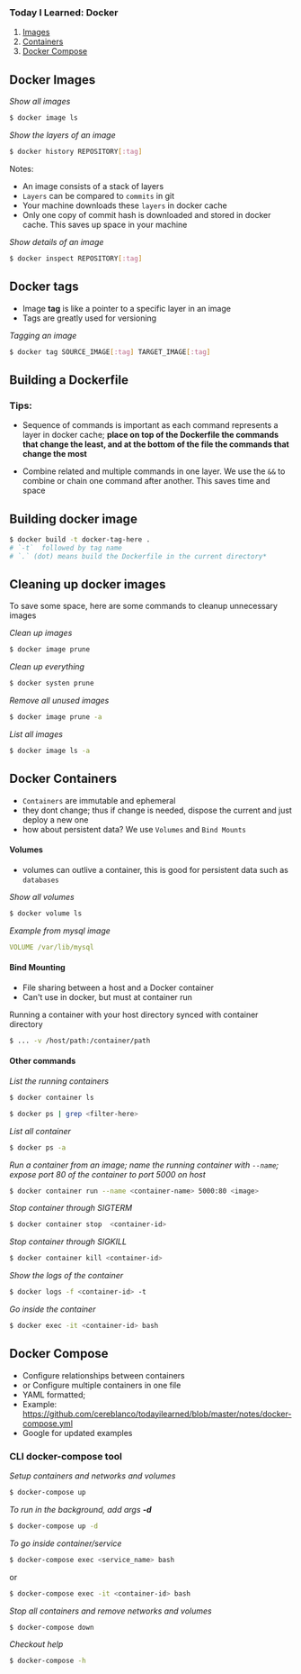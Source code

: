 ### Today I Learned: Docker

1. [Images](#docker-images)
2. [Containers](#docker-containers)
3. [Docker Compose](#docker-compose)

## Docker Images

_Show all images_

```bash
$ docker image ls
```

_Show the layers of an image_

```bash
$ docker history REPOSITORY[:tag]
```

Notes:

- An image consists of a stack of layers
- `Layers` can be compared to `commits` in git
- Your machine downloads these `layers` in docker cache
- Only one copy of commit hash is downloaded and stored in docker cache. This saves up space in your machine

_Show details of an image_

```bash
$ docker inspect REPOSITORY[:tag]
```

## Docker tags

- Image **tag** is like a pointer to a specific layer in an image
- Tags are greatly used for versioning

_Tagging an image_

```bash
$ docker tag SOURCE_IMAGE[:tag] TARGET_IMAGE[:tag]
```

## Building a Dockerfile

### Tips:

- Sequence of commands is important as each command represents a layer in docker cache; **place on top of the Dockerfile the commands that change the least, and at the bottom of the file the commands that change the most**

- Combine related and multiple commands in one layer. We use the `&&` to combine or chain one command after another. This saves time and space

## Building docker image

```bash
$ docker build -t docker-tag-here .
# `-t`  followed by tag name
# `.` (dot) means build the Dockerfile in the current directory*
```

## Cleaning up docker images

To save some space, here are some commands to cleanup unnecessary images

_Clean up images_

```bash
$ docker image prune
```

_Clean up everything_

```bash
$ docker systen prune
```

_Remove all unused images_

```bash
$ docker image prune -a
```

_List all images_

```bash
$ docker image ls -a
```

## Docker Containers

- `Containers` are immutable and ephemeral
- they dont change; thus if change is needed, dispose the current and just deploy a new one
- how about persistent data? We use `Volumes` and `Bind Mounts`

#### Volumes

- volumes can outlive a container, this is good for persistent data such as `databases`

_Show all volumes_

```bash
$ docker volume ls
```

_Example from mysql image_

```yml
VOLUME /var/lib/mysql
```

#### Bind Mounting

- File sharing between a host and a Docker container
- Can't use in docker, but must at container run

Running a container with your host directory synced with container directory

```bash
$ ... -v /host/path:/container/path
```

#### Other commands

_List the running containers_

```bash
$ docker container ls
```

```bash
$ docker ps | grep <filter-here>
```

_List all container_

```bash
$ docker ps -a
```

_Run a container from an image; name the running container with `--name`;
expose port 80 of the container to port 5000 on host_

```bash
$ docker container run --name <container-name> 5000:80 <image>
```

_Stop container through SIGTERM_

```bash
$ docker container stop  <container-id>
```

_Stop container through SIGKILL_

```bash
$ docker container kill <container-id>
```

_Show the logs of the container_

```bash
$ docker logs -f <container-id> -t
```

_Go inside the container_

```bash
$ docker exec -it <container-id> bash
```

## Docker Compose

- Configure relationships between containers
- or Configure multiple containers in one file
- YAML formatted;
- Example: https://github.com/cereblanco/todayilearned/blob/master/notes/docker-compose.yml
- Google for updated examples

### CLI docker-compose tool

_Setup containers and networks and volumes_

```bash
$ docker-compose up
```

_To run in the background, add args **-d**_

```bash
$ docker-compose up -d
```

_To go inside container/service_

```bash
$ docker-compose exec <service_name> bash
```
or
```bash
$ docker-compose exec -it <container-id> bash
```

_Stop all containers and remove networks and volumes_

```bash
$ docker-compose down
```

_Checkout help_
```bash
$ docker-compose -h
```
